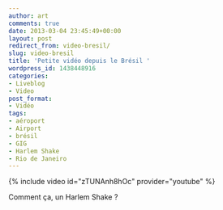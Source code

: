 ```yaml
---
author: art
comments: true
date: 2013-03-04 23:45:49+00:00
layout: post
redirect_from: video-bresil/
slug: video-bresil
title: 'Petite vidéo depuis le Brésil '
wordpress_id: 1438448916
categories:
- Liveblog
- Video
post_format:
- Vidéo
tags:
- aéroport
- Airport
- brésil
- GIG
- Harlem Shake
- Rio de Janeiro
---
```


{% include video id="zTUNAnh8hOc" provider="youtube" %}

Comment ça, un Harlem Shake ?
